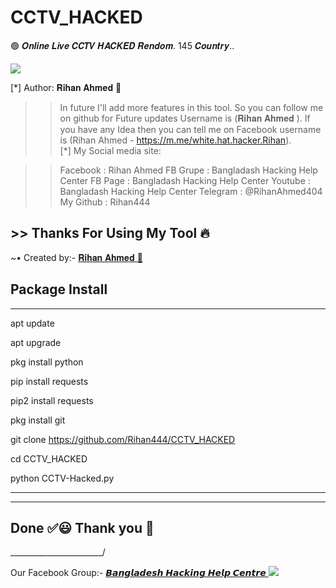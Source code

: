 # CCTV_HACKED
🟢 𝑶𝒏𝒍𝒊𝒏𝒆 𝑳𝒊𝒗𝒆 𝑪𝑪𝑻𝑽 𝑯𝑨𝑪𝑲𝑬𝑫 𝑹𝒆𝒏𝒅𝒐𝒎. 145 𝑪𝒐𝒖𝒏𝒕𝒓𝒚.. 

<!DOCTYPE html>
<html>
<head>
<body>
   <img src="https://64.media.tumblr.com/b8063d878c8ed9e10207c30a30f1b1c6/7653f28cae22ed4d-10/s540x810/f6a99169e699329b860e6783ce4570b2ac626c75.jpg" />
</body>
</html>

[*] Author:  𝐑𝐢𝐡𝐚𝐧 𝐀𝐡𝐦𝐞𝐝 🔰

>> In future I'll add more features in this tool. So you can follow me on github for Future updates Username is (𝐑𝐢𝐡𝐚𝐧 𝐀𝐡𝐦𝐞𝐝 ).
>> If you have any Idea then you can tell me on Facebook username is (Rihan Ahmed - https://m.me/white.hat.hacker.Rihan).                                                       
[*] My Social media site:

>> Facebook   : Rihan Ahmed
>> FB Grupe    : Bangladash Hacking Help Center
>> FB Page      : Bangladash Hacking Help Center
>> Youtube      : Bangladash Hacking Help Center
>>  Telegram    : @RihanAhmed404
>> My Github   : Rihan444

## >> Thanks For Using My Tool 🔥

<!DOCTYPE html>
<html>
</head>
<body>
<P>      ~• Created by:- <a href="https://m.me/white.hat.hacker.Rihan" target="_blank"> 𝐑𝐢𝐡𝐚𝐧 𝐀𝐡𝐦𝐞𝐝 🔰 </a>
</body>
</html>

## Package Install 
_______________________________________________

apt update

apt upgrade

pkg install python

pip install requests

pip2 install requests

pkg install git

git clone https://github.com/Rihan444/CCTV_HACKED

cd CCTV_HACKED

python CCTV-Hacked.py
________________________________________________
_______________________

## Done ✅😃 Thank you 💓
_______________________/
<!DOCTYPE html>
<html>
</head>
<body>
<P> Our Facebook Group:- <a href="https://facebook.com/groups/3749151271810746/" target="_blank"> 𝘽𝙖𝙣𝙜𝙡𝙖𝙙𝙚𝙨𝙝 𝙃𝙖𝙘𝙠𝙞𝙣𝙜 𝙃𝙚𝙡𝙥 𝘾𝙚𝙣𝙩𝙧𝙚 </a>
</body>
</html>



<!DOCTYPE html>
<html>
<head>
<body>
   <img src="https://64.media.tumblr.com/97e76432098c83bb6d6e6db5294b4a79/7653f28cae22ed4d-60/s540x810/b1efb4cc2337eb0e944832911fa446af195929f0.png" />
</body>
</html>
